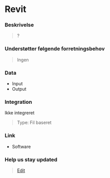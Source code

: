 # Revit

### Beskrivelse

> ?

### Understøtter følgende forretningsbehov

> Ingen

### Data

- Input
- Output

### Integration

Ikke integreret

> Type: Fil baseret

### Link

- Software

### Help us stay updated

> [Edit](https://github.com/FMDatahub/Portal/blob/main/docs/Fagsystemer/Revit/index.md)
